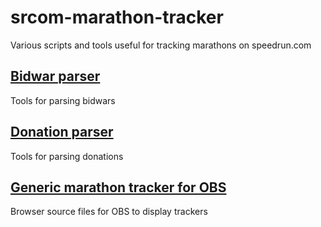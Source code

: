 # srcom-marathon-tracker

Various scripts and tools useful for tracking marathons on speedrun.com

## [Bidwar parser](src/bidwar_parser/)

Tools for parsing bidwars

## [Donation parser](src/donation_parser/)

Tools for parsing donations

## [Generic marathon tracker for OBS](src/obs/)

Browser source files for OBS to display trackers
